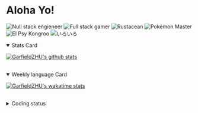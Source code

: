 # Aloha Yo!

![Null stack engieneer](https://img.shields.io/badge/-Null_stack_engineer-a890f0)
![Full stack gamer](https://img.shields.io/badge/-Full_stack_gamer-78c850)
![Rustacean](https://img.shields.io/badge/-Rustacean-f74c00)
![Pokémon Master](https://img.shields.io/badge/-Pokémon_Master-f8d030)
![El Psy Kongroo](https://img.shields.io/badge/-El_Psy_Kongroo-6890f0)
![いろいろ](https://img.shields.io/badge/-いろいろ-f85888)


<details open>
<summary>Stats Card</summary>
 
[![GarfieldZHU's github stats](https://github-readme-stats.vercel.app/api?username=GarfieldZHU&show_icons=true&theme=tokyonight)](https://github.com/anuraghazra/github-readme-stats)
 
</details>

<br/>

<details open>
<summary>Weekly language Card</summary>
 
[![GarfieldZHU's wakatime stats](https://github-readme-stats.vercel.app/api/wakatime?username=AlohaYo&theme=nightowl&layout=compact)](https://github.com/GarfieldZHU/GarfieldZHU)


<br/>

</details>

<details>

<summary>Coding status</summary>

<br/>

<!--START_SECTION:waka-->
**🐱 My Github Data** 

> 🏆 377 Contributions in the Year 2021
 > 
> 📦 485.7 kB Used in Github's Storage 
 > 
> 🚫 Not Opted to Hire
 > 
> 📜 61 Public Repositories 
 > 
> 🔑 33 Private Repositories  
 > 
**I'm a Night 🦉** 

```text
🌞 Morning    63 commits     ██░░░░░░░░░░░░░░░░░░░░░░░   10.23% 
🌆 Daytime    157 commits    ██████░░░░░░░░░░░░░░░░░░░   25.49% 
🌃 Evening    272 commits    ███████████░░░░░░░░░░░░░░   44.16% 
🌙 Night      124 commits    █████░░░░░░░░░░░░░░░░░░░░   20.13%

```


📊 **This Week I Spent My Time On** 

```text
💬 Programming Languages: 
TypeScript               5 hrs 33 mins       █████████████████░░░░░░░░   69.85% 
SCSS                     46 mins             ██░░░░░░░░░░░░░░░░░░░░░░░   9.79% 
Scala                    35 mins             █░░░░░░░░░░░░░░░░░░░░░░░░   7.43% 
Java                     26 mins             █░░░░░░░░░░░░░░░░░░░░░░░░   5.48% 
JSON                     18 mins             █░░░░░░░░░░░░░░░░░░░░░░░░   3.85%

🔥 Editors: 
VS Code                  6 hrs 55 mins       █████████████████████░░░░   87.09% 
IntelliJ                 1 hr 1 min          ███░░░░░░░░░░░░░░░░░░░░░░   12.91%

💻 Operating System: 
Mac                      6 hrs 55 mins       █████████████████████░░░░   87.09% 
Windows                  1 hr 1 min          ███░░░░░░░░░░░░░░░░░░░░░░   12.91%

```


 Last Updated on 05/07/2021
<!--END_SECTION:waka-->

</details>
